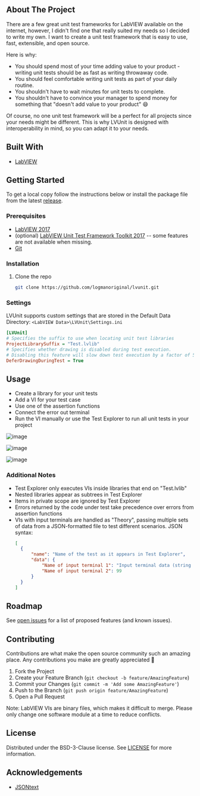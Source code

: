 ## About The Project
There are a few great unit test frameworks for LabVIEW available on the internet, however, I didn't find one that really suited my needs so I decided to write my own. I want to create a unit test framework that is easy to use, fast, extensible, and open source.

Here is why:
* You should spend most of your time adding value to your product - writing unit tests should be as fast as writing throwaway code.
* You should feel comfortable writing unit tests as part of your daily routine.
* You shouldn't have to wait minutes for unit tests to complete.
* You shouldn't have to convince your manager to spend money for something that "doesn't add value to your product" :smile:

Of course, no one unit test framework will be a perfect for all projects since your needs might be different. This is why LVUnit is designed with interoperability in mind, so you can adapt it to your needs.

## Built With
* [LabVIEW](https://ni.com/labview)

## Getting Started
To get a local copy follow the instructions below or install the package file from the latest [release](https://github.com/logmanoriginal/lvunit/releases).

### Prerequisites
* [LabVIEW 2017](https://www.ni.com/download/labview)
* (optional) [LabVIEW Unit Test Framework Toolkit 2017](https://www.ni.com/download/labview-unit-test-framework-toolkit) -- some features are not available when missing.
* [Git](https://git-scm.com/)

### Installation
1. Clone the repo
    ```sh
    git clone https://github.com/logmanoriginal/lvunit.git
    ```

### Settings
LVUnit supports custom settings that are stored in the Default Data Directory: `<LabVIEW Data>\LVUnit\Settings.ini`

```ini
[LVUnit]
# Specifies the suffix to use when locating unit test libraries
ProjectLibrarySuffix = "Test.lvlib"
# Specifies whether drawing is disabled during test execution.
# Disabling this feature will slow down test execution by a factor of 5-10!
DeferDrawingDuringTest = True
```

## Usage
* Create a library for your unit tests
* Add a VI for your test case
* Use one of the assertion functions
* Connect the error out terminal
* Run the VI manually or use the Test Explorer to run all unit tests in your project

![image](https://user-images.githubusercontent.com/5776685/109356060-7a6c5880-7880-11eb-940a-4e55d09e358c.png)

![image](https://user-images.githubusercontent.com/5776685/109356099-88ba7480-7880-11eb-9339-bce141c92b5b.png)

![image](https://user-images.githubusercontent.com/5776685/109355811-15b0fe00-7880-11eb-9c14-e5e1623e6e59.png)

### Additional Notes
* Test Explorer only executes VIs inside libraries that end on "Test.lvlib"
* Nested libraries appear as subtrees in Test Explorer
* Items in private scope are ignored by Test Explorer
* Errors returned by the code under test take precedence over errors from assertion functions
* VIs with input terminals are handled as "Theory", passing multiple sets of data from a JSON-formatted file to test different scenarios. JSON syntax:
  ```JSON
  [
    {
        "name": "Name of the test as it appears in Test Explorer",
        "data": {
            "Name of input terminal 1": "Input terminal data (string example)",
            "Name of input terminal 2": 99
        }
    }
  ]
  ```

## Roadmap
See [open issues](https://github.com/logmanoriginal/lvunit/issues) for a list of proposed features (and known issues).

## Contributing
Contributions are what make the open source community such an amazing place. Any contributions you make are greatly appreciated :sparkling_heart:

1. Fork the Project
2. Create your Feature Branch (`git checkout -b feature/AmazingFeature`)
3. Commit your Changes (`git commit -m 'Add some AmazingFeature'`)
4. Push to the Branch (`git push origin feature/AmazingFeature`)
5. Open a Pull Request

Note: LabVIEW VIs are binary files, which makes it difficult to merge. Please only change one software module at a time to reduce conflicts.

## License
Distributed under the BSD-3-Clause license. See [LICENSE](LICENSE) for more information.

## Acknowledgements
* [JSONtext](https://bitbucket.org/drjdpowell/jsontext)
